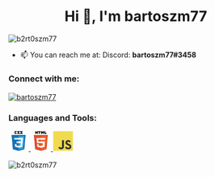 <h1 align="center">Hi 👋, I'm bartoszm77</h1>
<p align="left"> <img src="https://komarev.com/ghpvc/?username=b2rt0szm77&label=Profile%20views&color=0e75b6&style=flat" alt="b2rt0szm77" /> </p>

- 📫 You can reach me at: 
Discord: **bartoszm77#3458**

<h3 align="left">Connect with me:</h3>
<p align="left">
<a href="https://www.youtube.com/channel/UCcLk5KTTyX6157QUuBd5DeQ" target="blank"><img align="center" src="https://raw.githubusercontent.com/rahuldkjain/github-profile-readme-generator/master/src/images/icons/Social/youtube.svg" alt="bartoszm77" height="30" width="40" /></a>
</p>

<h3 align="left">Languages and Tools:</h3>
<p align="left"> <a href="https://www.w3schools.com/css/" target="_blank" rel="noreferrer"> <img src="https://raw.githubusercontent.com/devicons/devicon/master/icons/css3/css3-original-wordmark.svg" alt="css3" width="40" height="40"/> </a> <a href="https://www.w3.org/html/" target="_blank" rel="noreferrer"> <img src="https://raw.githubusercontent.com/devicons/devicon/master/icons/html5/html5-original-wordmark.svg" alt="html5" width="40" height="40"/> </a> <a href="https://developer.mozilla.org/en-US/docs/Web/JavaScript" target="_blank" rel="noreferrer"> <img src="https://raw.githubusercontent.com/devicons/devicon/master/icons/javascript/javascript-original.svg" alt="javascript" width="40" height="40"/> </a> </p>

<p><img align="center" src="https://github-readme-streak-stats.herokuapp.com/?user=b2rt0szm77&" alt="b2rt0szm77" /></p>

